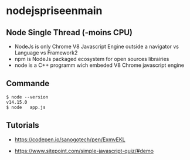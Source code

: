 # nodejspriseenmain

## Node  Single Thread (-moins CPU)
- NodeJs is only Chrome V8  Javascript  Engine outside a navigator  vs  Language vs Framework2
- npm  is NodeJs packaged ecosystem for open sources librairies
- node is a C++ programm wich embeded  V8 Chrome javascript engine
##  Commande
```
$ node --version 
v14.15.0
$ node   app.js

```

## Tutorials
  - https://codepen.io/sanogotech/pen/ExmvEKL
  
  - https://www.sitepoint.com/simple-javascript-quiz/#demo